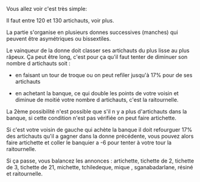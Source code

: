 Vous allez voir c'est très simple:

Il faut entre 120 et 130 artichauts, voir plus.

La partie s'organise en plusieurs donnes successives (manches) qui 
peuvent être asymétriques ou bissextiles.

Le vainqueur de la donne doit classer ses artichauts du plus lisse au 
plus râpeux. Ça peut être long, c'est pour ça qu'il faut tenter de 
diminuer son nombre d artichauts soit :

- en faisant un tour de troque ou on peut refiler jusqu'à 17% pour de 
ses artichauts

- en achetant la banque, ce qui double les points de votre voisin et 
diminue de moitié votre nombre d artichauts, c'est la raitournelle.

La 2ème possibilité n'est possible que s'il n y a plus d'artichauts dans 
la banque, si cette condition n'est pas vérifiée on peut faire 
artichette.

Si c'est votre voisin de gauche qui achète la banque il doit refourguer 
17% des artichauts qu'il a gagner dans la donne précédente, vous pouvez 
alors faire artichette et coller le banquier a -6 pour tenter à votre 
tour la raitournelle.

Si ça passe, vous balancez les annonces : artichette, tichette de 2, 
tichette de 3, tichette de 21, michette, tchiledeque, mique , 
sganabadarlane, résiné et raitournelle.
